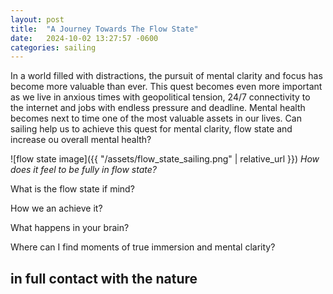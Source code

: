 ```yaml
---
layout: post
title:  "A Journey Towards The Flow State"
date:   2024-10-02 13:27:57 -0600
categories: sailing
---
```

In a world filled with distractions, the pursuit of mental clarity and focus has become more valuable than ever. This quest becomes even more important as we live in anxious times with geopolitical tension, 24/7 connectivity to the internet and jobs with endless pressure and deadline. Mental health becomes next to time one of the most valuable assets in our lives. Can sailing help us to achieve this quest for mental clarity, flow state and increase ou overall mental health?


![flow state image]({{ "/assets/flow_state_sailing.png" | relative_url }})
*How does it feel to be fully in flow state?*

What is the flow state if mind?


How we an achieve it?

What happens in your brain?

Where can I find moments of true immersion and mental clarity?

 in full contact with the nature
- 



